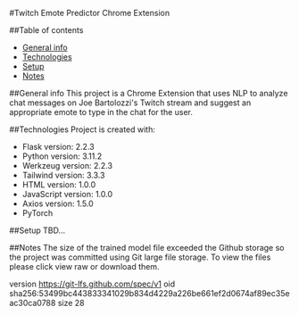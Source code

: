 #Twitch Emote Predictor Chrome Extension

##Table of contents
* [General info](#general-info)
* [Technologies](#technologies)
* [Setup](#setup)
* [Notes](#notes)

##General info
This project is a Chrome Extension that uses NLP to analyze chat messages on Joe Bartolozzi's Twitch stream and suggest an appropriate emote to type in the chat for the user. 

##Technologies
Project is created with:
* Flask version: 2.2.3
* Python version: 3.11.2
* Werkzeug version: 2.2.3
* Tailwind version: 3.3.3 
* HTML version: 1.0.0
* JavaScript version: 1.0.0
* Axios version: 1.5.0
* PyTorch

##Setup
TBD...

##Notes
The size of the trained model file exceeded the Github storage so the project was committed using Git large file storage. To view the files please click view raw or download them. 

version https://git-lfs.github.com/spec/v1
oid sha256:53499bc443833341029b834d4229a226be661ef2d0674af89ec35eac30ca0788
size 28

